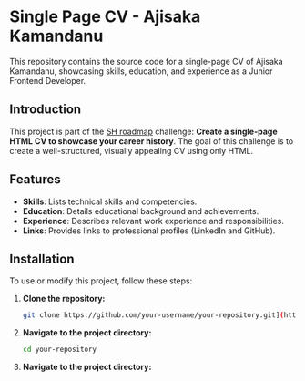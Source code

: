 # Single Page CV - Ajisaka Kamandanu

This repository contains the source code for a single-page CV of Ajisaka Kamandanu, showcasing skills, education, and experience as a Junior Frontend Developer.

## Introduction

This project is part of the [SH roadmap](https://roadmap.sh/projects/single-page-cv) challenge: **Create a single-page HTML CV to showcase your career history**. The goal of this challenge is to create a well-structured, visually appealing CV using only HTML.

## Features

- **Skills**: Lists technical skills and competencies.
- **Education**: Details educational background and achievements.
- **Experience**: Describes relevant work experience and responsibilities.
- **Links**: Provides links to professional profiles (LinkedIn and GitHub).

## Installation

To use or modify this project, follow these steps:

1. **Clone the repository:**

   ```bash
   git clone https://github.com/your-username/your-repository.git](https://github.com/thisismeaji/single-page-cv.git
   
2. **Navigate to the project directory:**

   ```bash
   cd your-repository

2. **Navigate to the project directory:**
